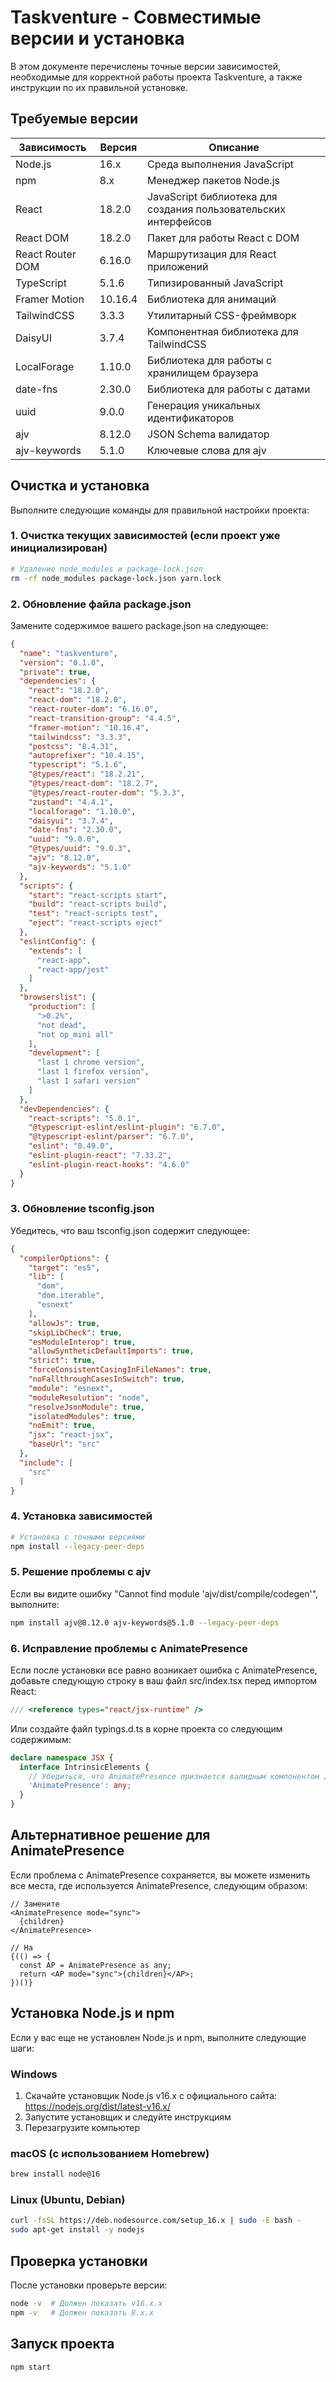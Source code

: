 # Taskventure - Совместимые версии и установка

В этом документе перечислены точные версии зависимостей, необходимые для корректной работы проекта Taskventure, а также инструкции по их правильной установке.

## Требуемые версии

| Зависимость | Версия | Описание |
|-------------|--------|----------|
| Node.js | 16.x | Среда выполнения JavaScript |
| npm | 8.x | Менеджер пакетов Node.js |
| React | 18.2.0 | JavaScript библиотека для создания пользовательских интерфейсов |
| React DOM | 18.2.0 | Пакет для работы React с DOM |
| React Router DOM | 6.16.0 | Маршрутизация для React приложений |
| TypeScript | 5.1.6 | Типизированный JavaScript |
| Framer Motion | 10.16.4 | Библиотека для анимаций |
| TailwindCSS | 3.3.3 | Утилитарный CSS-фреймворк |
| DaisyUI | 3.7.4 | Компонентная библиотека для TailwindCSS |
| LocalForage | 1.10.0 | Библиотека для работы с хранилищем браузера |
| date-fns | 2.30.0 | Библиотека для работы с датами |
| uuid | 9.0.0 | Генерация уникальных идентификаторов |
| ajv | 8.12.0 | JSON Schema валидатор |
| ajv-keywords | 5.1.0 | Ключевые слова для ajv |

## Очистка и установка

Выполните следующие команды для правильной настройки проекта:

### 1. Очистка текущих зависимостей (если проект уже инициализирован)

```bash
# Удаление node_modules и package-lock.json
rm -rf node_modules package-lock.json yarn.lock
```

### 2. Обновление файла package.json

Замените содержимое вашего package.json на следующее:

```json
{
  "name": "taskventure",
  "version": "0.1.0",
  "private": true,
  "dependencies": {
    "react": "18.2.0",
    "react-dom": "18.2.0",
    "react-router-dom": "6.16.0",
    "react-transition-group": "4.4.5",
    "framer-motion": "10.16.4",
    "tailwindcss": "3.3.3",
    "postcss": "8.4.31",
    "autoprefixer": "10.4.15",
    "typescript": "5.1.6",
    "@types/react": "18.2.21",
    "@types/react-dom": "18.2.7",
    "@types/react-router-dom": "5.3.3",
    "zustand": "4.4.1",
    "localforage": "1.10.0",
    "daisyui": "3.7.4",
    "date-fns": "2.30.0",
    "uuid": "9.0.0",
    "@types/uuid": "9.0.3",
    "ajv": "8.12.0",
    "ajv-keywords": "5.1.0"
  },
  "scripts": {
    "start": "react-scripts start",
    "build": "react-scripts build",
    "test": "react-scripts test",
    "eject": "react-scripts eject"
  },
  "eslintConfig": {
    "extends": [
      "react-app",
      "react-app/jest"
    ]
  },
  "browserslist": {
    "production": [
      ">0.2%",
      "not dead",
      "not op_mini all"
    ],
    "development": [
      "last 1 chrome version",
      "last 1 firefox version",
      "last 1 safari version"
    ]
  },
  "devDependencies": {
    "react-scripts": "5.0.1",
    "@typescript-eslint/eslint-plugin": "6.7.0",
    "@typescript-eslint/parser": "6.7.0",
    "eslint": "8.49.0",
    "eslint-plugin-react": "7.33.2",
    "eslint-plugin-react-hooks": "4.6.0"
  }
}
```

### 3. Обновление tsconfig.json

Убедитесь, что ваш tsconfig.json содержит следующее:

```json
{
  "compilerOptions": {
    "target": "es5",
    "lib": [
      "dom",
      "dom.iterable",
      "esnext"
    ],
    "allowJs": true,
    "skipLibCheck": true,
    "esModuleInterop": true,
    "allowSyntheticDefaultImports": true,
    "strict": true,
    "forceConsistentCasingInFileNames": true,
    "noFallthroughCasesInSwitch": true,
    "module": "esnext",
    "moduleResolution": "node",
    "resolveJsonModule": true,
    "isolatedModules": true,
    "noEmit": true,
    "jsx": "react-jsx",
    "baseUrl": "src"
  },
  "include": [
    "src"
  ]
}
```

### 4. Установка зависимостей

```bash
# Установка с точными версиями
npm install --legacy-peer-deps
```

### 5. Решение проблемы с ajv

Если вы видите ошибку "Cannot find module 'ajv/dist/compile/codegen'", выполните:

```bash
npm install ajv@8.12.0 ajv-keywords@5.1.0 --legacy-peer-deps
```

### 6. Исправление проблемы с AnimatePresence

Если после установки все равно возникает ошибка с AnimatePresence, добавьте следующую строку в ваш файл src/index.tsx перед импортом React:

```typescript
/// <reference types="react/jsx-runtime" />
```

Или создайте файл typings.d.ts в корне проекта со следующим содержимым:

```typescript
declare namespace JSX {
  interface IntrinsicElements {
    // Убедиться, что AnimatePresence признается валидным компонентом JSX
    'AnimatePresence': any;
  }
}
```

## Альтернативное решение для AnimatePresence

Если проблема с AnimatePresence сохраняется, вы можете изменить все места, где используется AnimatePresence, следующим образом:

```tsx
// Замените
<AnimatePresence mode="sync">
  {children}
</AnimatePresence>

// На
{(() => {
  const AP = AnimatePresence as any;
  return <AP mode="sync">{children}</AP>;
})()}
```

## Установка Node.js и npm

Если у вас еще не установлен Node.js и npm, выполните следующие шаги:

### Windows

1. Скачайте установщик Node.js v16.x с официального сайта: https://nodejs.org/dist/latest-v16.x/
2. Запустите установщик и следуйте инструкциям
3. Перезагрузите компьютер

### macOS (с использованием Homebrew)

```bash
brew install node@16
```

### Linux (Ubuntu, Debian)

```bash
curl -fsSL https://deb.nodesource.com/setup_16.x | sudo -E bash -
sudo apt-get install -y nodejs
```

## Проверка установки

После установки проверьте версии:

```bash
node -v  # Должен показать v16.x.x
npm -v   # Должен показать 8.x.x
```

## Запуск проекта

```bash
npm start
``` 
